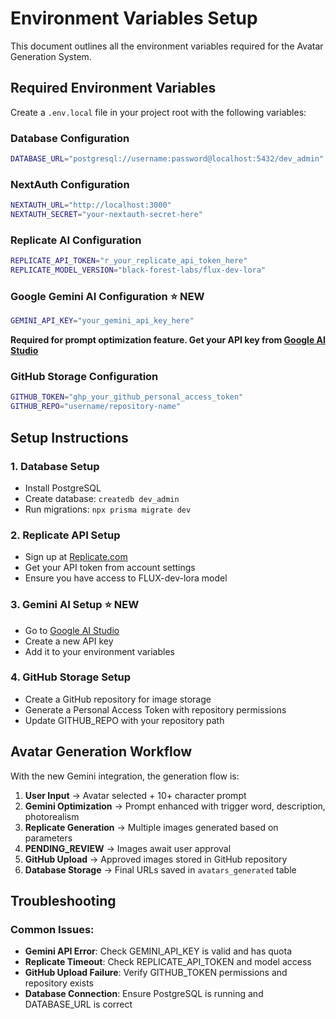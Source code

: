 # Environment Variables Setup

This document outlines all the environment variables required for the Avatar Generation System.

## Required Environment Variables

Create a `.env.local` file in your project root with the following variables:

### Database Configuration
```bash
DATABASE_URL="postgresql://username:password@localhost:5432/dev_admin"
```

### NextAuth Configuration
```bash
NEXTAUTH_URL="http://localhost:3000"
NEXTAUTH_SECRET="your-nextauth-secret-here"
```

### Replicate AI Configuration
```bash
REPLICATE_API_TOKEN="r_your_replicate_api_token_here"
REPLICATE_MODEL_VERSION="black-forest-labs/flux-dev-lora"
```

### Google Gemini AI Configuration ⭐ NEW
```bash
GEMINI_API_KEY="your_gemini_api_key_here"
```
**Required for prompt optimization feature. Get your API key from [Google AI Studio](https://makersuite.google.com/app/apikey)**

### GitHub Storage Configuration
```bash
GITHUB_TOKEN="ghp_your_github_personal_access_token"
GITHUB_REPO="username/repository-name"
```

## Setup Instructions

### 1. Database Setup
- Install PostgreSQL
- Create database: `createdb dev_admin`
- Run migrations: `npx prisma migrate dev`

### 2. Replicate API Setup
- Sign up at [Replicate.com](https://replicate.com)
- Get your API token from account settings
- Ensure you have access to FLUX-dev-lora model

### 3. Gemini AI Setup ⭐ NEW
- Go to [Google AI Studio](https://makersuite.google.com/app/apikey)
- Create a new API key
- Add it to your environment variables

### 4. GitHub Storage Setup
- Create a GitHub repository for image storage
- Generate a Personal Access Token with repository permissions
- Update GITHUB_REPO with your repository path

## Avatar Generation Workflow

With the new Gemini integration, the generation flow is:

1. **User Input** → Avatar selected + 10+ character prompt
2. **Gemini Optimization** → Prompt enhanced with trigger word, description, photorealism
3. **Replicate Generation** → Multiple images generated based on parameters
4. **PENDING_REVIEW** → Images await user approval
5. **GitHub Upload** → Approved images stored in GitHub repository
6. **Database Storage** → Final URLs saved in `avatars_generated` table

## Troubleshooting

### Common Issues:
- **Gemini API Error**: Check GEMINI_API_KEY is valid and has quota
- **Replicate Timeout**: Check REPLICATE_API_TOKEN and model access
- **GitHub Upload Failure**: Verify GITHUB_TOKEN permissions and repository exists
- **Database Connection**: Ensure PostgreSQL is running and DATABASE_URL is correct 
